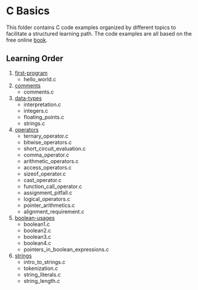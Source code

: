# C Basics
This folder contains C code examples organized by different topics to facilitate a structured learning path. The code examples are all based on the free online [book](https://goalkicker.com/CBook).

## Learning Order
1. [first-program](./first-program)
   - hello_world.c
2. [comments](./comments)
   - comments.c
3. [data-types](./data-types)
   - interpretation.c
   - integers.c
   - floating_points.c
   - strings.c
4. [operators](./operators)
   - ternary_operator.c
   - bitwise_operators.c
   - short_circuit_evaluation.c
   - comma_operator.c
   - arithmetic_operators.c
   - access_operators.c
   - sizeof_operator.c
   - cast_operator.c
   - function_call_operator.c
   - assignment_pitfall.c
   - logical_operators.c
   - pointer_arithmetics.c
   - alignment_requirement.c
5. [boolean-usages](./boolean-usages)
   - boolean1.c
   - boolean2.c
   - boolean3.c
   - boolean4.c
   - pointers_in_boolean_expressions.c
6. [strings](./strings)
   - intro_to_strings.c
   - tokenization.c
   - string_literals.c
   - string_length.c
   

